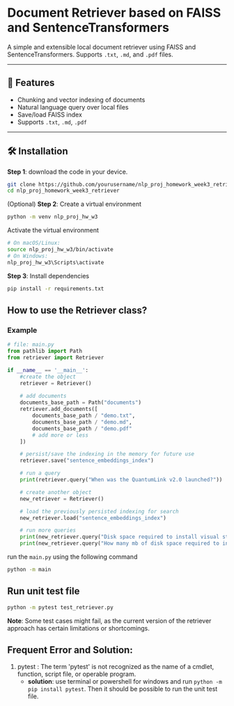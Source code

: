 # Document Retriever based on FAISS and SentenceTransformers

A simple and extensible local document retriever using FAISS and SentenceTransformers. Supports `.txt`, `.md`, and `.pdf` files.

---

## 🚀 Features

- Chunking and vector indexing of documents
- Natural language query over local files
- Save/load FAISS index
- Supports `.txt`, `.md`, `.pdf`

---

## 🛠 Installation
**Step 1**: download the code in your device.
```bash
git clone https://github.com/yourusername/nlp_proj_homework_week3_retriever.git
cd nlp_proj_homework_week3_retriever
```

(Optional) **Step 2**: Create a virtual environment
```bash
python -m venv nlp_proj_hw_w3
```

Activate the virtual environment
```bash
# On macOS/Linux:
source nlp_proj_hw_w3/bin/activate
# On Windows:
nlp_proj_hw_w3\Scripts\activate
```

**Step 3**: Install dependencies
```bash
pip install -r requirements.txt
```

## How to use the **Retriever class**?
### Example
```python
# file: main.py
from pathlib import Path
from retriever import Retriever

if __name__ == '__main__':
    #create the object
    retriever = Retriever()
    
    # add documents
    documents_base_path = Path("documents")
    retriever.add_documents([
        documents_base_path / "demo.txt",
        documents_base_path / "demo.md",
        documents_base_path / "demo.pdf"
        # add more or less
    ])

    # persist/save the indexing in the memory for future use
    retriever.save("sentence_embeddings_index")

    # run a query
    print(retriever.query("When was the QuantumLink v2.0 launched?"))

    # create another object
    new_retriever = Retriever()

    # load the previously persisted indexing for search
    new_retriever.load("sentence_embeddings_index")

    # run more queries
    print(new_retriever.query("Disk space required to install visual studio", k=2))
    print(new_retriever.query("How many mb of disk space required to install visual studio", k=3))
```
run the `main.py` using the following command 
```bash
python -m main 
```

## Run unit test file
```bash
python -m pytest test_retriever.py
```
**Note**: Some test cases might fail, as the current version of the retriever approach has certain limitations or shortcomings.

## Frequent Error and Solution:
1. pytest : The term 'pytest' is not recognized as the name of a cmdlet, function, script file, or operable program.
   * **solution**: use terminal or powershell for windows and run `python -m pip install pytest`. Then it should be possible to run the unit test file.
